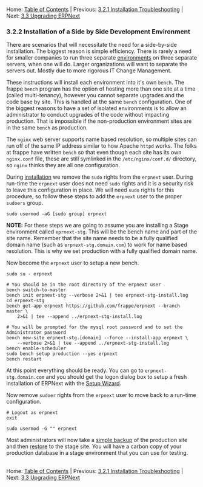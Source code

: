 Home: [Table of Contents](../ "Table of Contents") | Previous: [3.2.1 Installation Troubleshooting](install-trouble "Installation Troubleshooting") | Next: [3.3 Upgrading ERPNext](upgrade "Upgrading ERPNext") 

### 3.2.2 Installation of a Side by Side Development Environment

There are scenarios that will necessitate the need for a side-by-side installation. The biggest reason is simple efficiency. There is rarely a need for smaller companies to run three separate [environments](install#Env "Operating Environments") on three separate servers, when one will do. Larger organizations will want to separate the servers out. Mostly due to more rigorous IT Change Management.

These instructions will install each environment into it's own `bench`. The frappe `bench` program has the option of hosting more than one site at a time (called multi-tenancy), however you cannot separate upgrades and the code base by site. This is handled at the same `bench` configuration. One of the biggest reasons to have a set of isolated environments is to allow an administrator to conduct upgrades of the code without impacting production. That is impossible if the non-production environment sites are in the same `bench` as production.

The `nginx` web server supports name based resolution, so multiple sites can run off of the same IP address similar to how Apache `httpd` works. The folks at frappe have written `bench` so that even though each site has its own `nginx.conf` file, these are still symlinked in the `/etc/nginx/conf.d/` directory, so `nginx` thinks they are all one configuration.

During [installation](install "Installing ERPNext") we remove the `sudo` rights from the `erpnext` user. During run-time the `erpnext` user does not need `sudo` rights and it is a security risk to leave this configuration in place. We will need `sudo` rights for this procedure, so follow these steps to add the `erpnext` user to the proper `sudoers` group.

    sudo usermod -aG [sudo group] erpnext

**NOTE:** For these steps we are going to assume you are installing a Stage environment called `eprnext-stg`. This will be the bench name and part of the site name. Remember that the site name needs to be a fully qualified domain name (such as `erpnext-stg.domain.com`) to work for name based resolution. This is why we set production with a fully qualified domain name.

Now become the `erpnext` user to setup a new bench. 

    sudo su - erpnext

    # You should be in the root directory of the erpnext user
    bench switch-to-master
    bench init erpnext-stg --verbose 2>&1 | tee erpnext-stg-install.log
    cd erpnext-stg
    bench get-app erpnext https://github.com/frappe/erpnext --branch master \
        2>&1 | tee --append ../erpnext-stg-install.log

    # You will be prompted for the mysql root password and to set the Administrator password
    bench new-site erpnext-stg.[domain] --force --install-app erpnext \
        --verbose 2>&1 | tee --append ../erpnext-stg-install.log
    bench enable-scheduler
    sudo bench setup production --yes erpnext
    bench restart

At this point everything should be ready. You can go to `erpnext-stg.domain.com` and you should get the logon dialog box to setup a fresh installation of ERPNext with the [Setup Wizard](../setup/setup "The Setup Wizard").

Now remove `sudoer` rights from the `erpnext` user to move back to a run-time configuration.

    # Logout as erpnext
    exit

    sudo usermod -G "" erpnext

Most administrators will now take a [simple backup](backup#Simple "Backing up ERPNext") of the production site and then [restore](restore "Restoring from a Previous Backup") to the stage site. You will have a carbon copy of your production database in a stage environment that you can use for testing.<br /><br />

Home: [Table of Contents](../ "Table of Contents") | Previous: [3.2.1 Installation Troubleshooting](install-trouble "Installation Troubleshooting") | Next: [3.3 Upgrading ERPNext](upgrade "Upgrading ERPNext")
